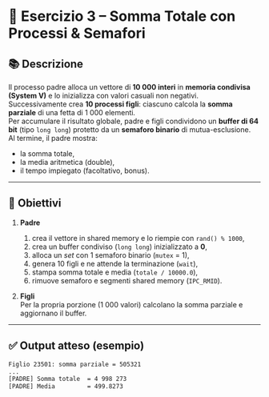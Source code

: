 # 🧮 Esercizio 3 – Somma Totale con Processi & Semafori

## 📚  Descrizione

Il processo padre alloca un vettore di **10 000 interi** in **memoria condivisa
(System V)** e lo inizializza con valori casuali non negativi.  
Successivamente crea **10 processi figli**: ciascuno calcola la **somma
parziale** di una fetta di 1 000 elementi.  
Per accumulare il risultato globale, padre e figli condividono un **buffer
di 64 bit** (tipo `long long`) protetto da un **semaforo binario** di
mutua-esclusione.  
Al termine, il padre mostra:

* la somma totale,
* la media aritmetica (double),
* il tempo impiegato (facoltativo, bonus).

---

## 🎯  Obiettivi

1. **Padre**
   1. crea il vettore in shared memory e lo riempie con `rand() % 1000`,
   2. crea un buffer condiviso (`long long`) inizializzato a **0**,
   3. alloca un *set* con 1 semaforo binario (`mutex` = 1),
   4. genera 10 figli e ne attende la terminazione (`wait`),
   5. stampa somma totale e media (`totale / 10000.0`),
   6. rimuove semaforo e segmenti shared memory (`IPC_RMID`).

2. **Figli**  
   Per la propria porzione (1 000 valori) calcolano la somma parziale e aggiornano il buffer.

---

## ✅  Output atteso (esempio)

```bash
Figlio 23501: somma parziale = 505321
...
[PADRE] Somma totale  = 4 998 273
[PADRE] Media         = 499.8273
